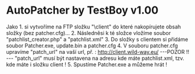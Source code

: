 AutoPatcher by TestBoy v1.00
=================

Jako 1. si vytvoříme na FTP složku "\client" do které nakopírujete obsah složky (bez patcher.cfg)...
2. Následněsi k té složce vložíme soubor "patchlist_creator.php" a "patchlist.xml"
3. Do složky s clientem si přidáme soubor Patcher.exe, update.bin a patcher.cfg
4. V souboru patcher.cfg upravíme "patch_url" na vaší url, př. : http://client.wild-way.eu/ 
---POZOR !! ---
"patch_url" musí být nastavena na adresu kde máte patchlist.xml, tzv. kde máte i složku client !
5. Spustíme Patcher.exe a můžeme hrát !